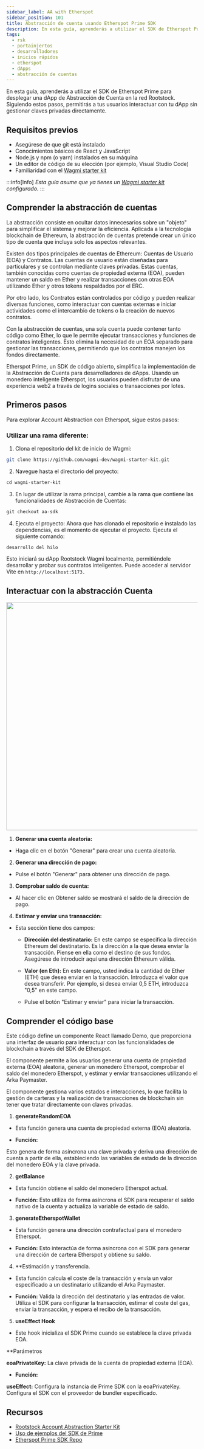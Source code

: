 ```yaml
---
sidebar_label: AA with Etherspot
sidebar_position: 101
title: Abstracción de cuenta usando Etherspot Prime SDK
description: En esta guía, aprenderás a utilizar el SDK de Etherspot Prime para desplegar una dApp de Abstracción de Cuenta en la red Rootstock. Siguiendo estos pasos, permitirás a tus usuarios interactuar con tu dApp sin gestionar claves privadas directamente.
tags:
  - rsk
  - portainjertos
  - desarrolladores
  - inicios rápidos
  - etherspot
  - dApps
  - abstracción de cuentas
---
```


En esta guía, aprenderás a utilizar el SDK de Etherspot Prime para desplegar una dApp de Abstracción de Cuenta en la red Rootstock.
Siguiendo estos pasos, permitirás a tus usuarios interactuar con tu dApp sin gestionar claves privadas directamente.

## Requisitos previos

- Asegúrese de que git está instalado
- Conocimientos básicos de React y JavaScript
- Node.js y npm (o yarn) instalados en su máquina
- Un editor de código de su elección (por ejemplo, Visual Studio Code)
- Familiaridad con el [Wagmi starter kit](https://github.com/rsksmart/rsk-wagmi-starter-kit/tree/aa-sdk)

:::info[Info]
_Esta guía asume que ya tienes un [Wagmi starter kit](https://github.com/rsksmart/rsk-wagmi-starter-kit/tree/aa-sdk) configurado._
:::

## Comprender la abstracción de cuentas

La abstracción consiste en ocultar datos innecesarios sobre un "objeto" para simplificar el sistema y mejorar la eficiencia. Aplicada a la tecnología blockchain de Ethereum, la abstracción de cuentas pretende crear un único tipo de cuenta que incluya solo los aspectos relevantes.

Existen dos tipos principales de cuentas de Ethereum: Cuentas de Usuario (EOA) y Contratos. Las cuentas de usuario están diseñadas para particulares y se controlan mediante claves privadas. Estas cuentas, también conocidas como cuentas de propiedad externa (EOA), pueden mantener un saldo en Ether y realizar transacciones con otras EOA utilizando Ether y otros tokens respaldados por el ERC.

Por otro lado, los Contratos están controlados por código y pueden realizar diversas funciones, como interactuar con cuentas externas e iniciar actividades como el intercambio de tokens o la creación de nuevos contratos.

Con la abstracción de cuentas, una sola cuenta puede contener tanto código como Ether, lo que le permite ejecutar transacciones y funciones de contratos inteligentes. Esto elimina la necesidad de un EOA separado para gestionar las transacciones, permitiendo que los contratos manejen los fondos directamente.

Etherspot Prime, un SDK de código abierto, simplifica la implementación de la Abstracción de Cuenta para desarrolladores de dApps. Usando un monedero inteligente Etherspot, los usuarios pueden disfrutar de una experiencia web2 a través de logins sociales o transacciones por lotes.

## Primeros pasos

Para explorar Account Abstraction con Etherspot, sigue estos pasos:

### Utilizar una rama diferente:

1. Clona el repositorio del kit de inicio de Wagmi:

```sh
git clone https://github.com/wagmi-dev/wagmi-starter-kit.git
```

2. Navegue hasta el directorio del proyecto:

```javascript
cd wagmi-starter-kit
```

3. En lugar de utilizar la rama principal, cambie a la rama que contiene las funcionalidades de Abstracción de Cuentas:

```javascript
git checkout aa-sdk  
```

4. Ejecuta el proyecto:
    Ahora que has clonado el repositorio e instalado las dependencias, es el momento de ejecutar el proyecto. Ejecuta el siguiente comando:

```javascript
desarrollo del hilo
```

Esto iniciará su dApp Rootstock Wagmi localmente, permitiéndole desarrollar y probar sus contratos inteligentes. Puede acceder al servidor Vite en `http://localhost:5173.`

## Interactuar con la abstracción Cuenta

<img src="/img/resources/rootstock-metamask/accountabstraction.png"  width="800" height="600"/>

1. **Generar una cuenta aleatoria:**

- Haga clic en el botón "Generar" para crear una cuenta aleatoria.

2. **Generar una dirección de pago:**

- Pulse el botón "Generar" para obtener una dirección de pago.

3. **Comprobar saldo de cuenta:**

- Al hacer clic en Obtener saldo se mostrará el saldo de la dirección de pago.

4. **Estimar y enviar una transacción:**

- Esta sección tiene dos campos:
    - **Dirección del destinatario:** En este campo se especifica la dirección Ethereum del destinatario. Es la dirección a la que desea enviar la transacción. Piense en ella como el destino de sus fondos. Asegúrese de introducir aquí una dirección Ethereum válida.

    - **Valor (en Eth):** En este campo, usted indica la cantidad de Ether (ETH) que desea enviar en la transacción. Introduzca el valor que desea transferir. Por ejemplo, si desea enviar 0,5 ETH, introduzca "0,5" en este campo.

    - Pulse el botón "Estimar y enviar" para iniciar la transacción.

## Comprender el código base

Este código define un componente React llamado Demo, que proporciona una interfaz de usuario para interactuar con las funcionalidades de blockchain a través del SDK de Etherspot.

El componente permite a los usuarios generar una cuenta de propiedad externa (EOA) aleatoria, generar un monedero Etherspot, comprobar el saldo del monedero Etherspot, y estimar y enviar transacciones utilizando el Arka Paymaster.

El componente gestiona varios estados e interacciones, lo que facilita la gestión de carteras y la realización de transacciones de blockchain sin tener que tratar directamente con claves privadas.

1. **generateRandomEOA**

- Esta función genera una cuenta de propiedad externa (EOA) aleatoria.

- **Función:**

Esto genera de forma asíncrona una clave privada y deriva una dirección de cuenta a partir de ella, estableciendo las variables de estado de la dirección del monedero EOA y la clave privada.

2. **getBalance**

- Esta función obtiene el saldo del monedero Etherspot actual.

- **Función:**
    Esto utiliza de forma asíncrona el SDK para recuperar el saldo nativo de la cuenta y actualiza la variable de estado de saldo.

3. **generateEtherspotWallet**

- Esta función genera una dirección contrafactual para el monedero Etherspot.

- **Función:**
    Esto interactúa de forma asíncrona con el SDK para generar una dirección de cartera Etherspot y obtiene su saldo.

4. \*\*Estimación y transferencia.

- Esta función calcula el coste de la transacción y envía un valor especificado a un destinatario utilizando el Arka Paymaster.

- **Función:**
    Valida la dirección del destinatario y las entradas de valor.
    Utiliza el SDK para configurar la transacción, estimar el coste del gas, enviar la transacción, y espera el recibo de la transacción.

5. **useEffect Hook**

- Este hook inicializa el SDK Prime cuando se establece la clave privada EOA.

\*\*Parámetros

**eoaPrivateKey:** La clave privada de la cuenta de propiedad externa (EOA).

- **Función:**

**useEffect:**
Configura la instancia de Prime SDK con la eoaPrivateKey.
Configura el SDK con el proveedor de bundler especificado.

## Recursos

- [Rootstock Account Abstraction Starter Kit](https://github.com/rsksmart/rsk-wagmi-starter-kit/tree/aa-sdk)
- [Uso de ejemplos del SDK de Prime](https://etherspot.fyi/prime-sdk/examples/intro)
- [Etherspot Prime SDK Repo](https://github.com/etherspot/etherspot-prime-sdk/)
